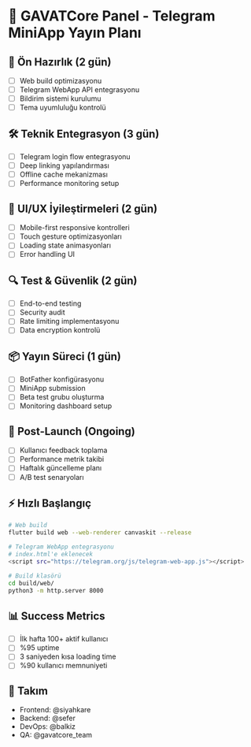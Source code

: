 # 🚀 GAVATCore Panel - Telegram MiniApp Yayın Planı

## 📱 Ön Hazırlık (2 gün)

- [ ] Web build optimizasyonu
- [ ] Telegram WebApp API entegrasyonu
- [ ] Bildirim sistemi kurulumu
- [ ] Tema uyumluluğu kontrolü

## 🛠️ Teknik Entegrasyon (3 gün)

- [ ] Telegram login flow entegrasyonu
- [ ] Deep linking yapılandırması
- [ ] Offline cache mekanizması
- [ ] Performance monitoring setup

## 🎨 UI/UX İyileştirmeleri (2 gün)

- [ ] Mobile-first responsive kontrolleri
- [ ] Touch gesture optimizasyonları
- [ ] Loading state animasyonları
- [ ] Error handling UI

## 🔍 Test & Güvenlik (2 gün)

- [ ] End-to-end testing
- [ ] Security audit
- [ ] Rate limiting implementasyonu
- [ ] Data encryption kontrolü

## 📦 Yayın Süreci (1 gün)

- [ ] BotFather konfigürasyonu
- [ ] MiniApp submission
- [ ] Beta test grubu oluşturma
- [ ] Monitoring dashboard setup

## 🎯 Post-Launch (Ongoing)

- [ ] Kullanıcı feedback toplama
- [ ] Performance metrik takibi
- [ ] Haftalık güncelleme planı
- [ ] A/B test senaryoları

## ⚡️ Hızlı Başlangıç

```bash
# Web build
flutter build web --web-renderer canvaskit --release

# Telegram WebApp entegrasyonu
# index.html'e eklenecek
<script src="https://telegram.org/js/telegram-web-app.js"></script>

# Build klasörü
cd build/web/
python3 -m http.server 8000
```

## 📊 Success Metrics

- [ ] İlk hafta 100+ aktif kullanıcı
- [ ] %95 uptime
- [ ] 3 saniyeden kısa loading time
- [ ] %90 kullanıcı memnuniyeti

## 🤝 Takım

- Frontend: @siyahkare
- Backend: @sefer
- DevOps: @balkiz
- QA: @gavatcore_team 